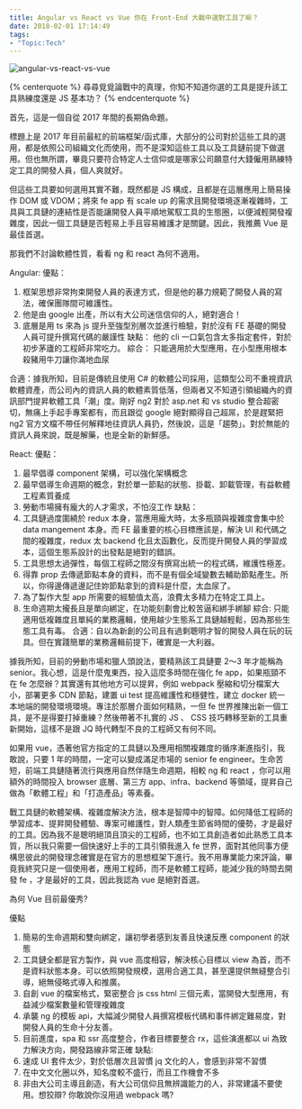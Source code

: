 ```yaml
---
title: Angular vs React vs Vue 你在 Front-End 大戰中選對工具了嘛？
date: 2018-02-01 17:14:49
tags:
- "Topic:Tech"
---
```


![angular-vs-react-vs-vue](/images/2018/2/vue-ng-react.jpg)

{% centerquote %}
尋尋覓覓論戰中的真理，你知不知道你選的工具是提升該工具熟練度還是 JS 基本功？
{% endcenterquote %}

<!-- more -->

首先，這是一個自從 2017 年間的長期偽命題。

標題上是 2017 年目前最紅的前端框架/函式庫，大部分的公司對於這些工具的選用，都是依照公司組織文化而使用，而不是深知這些工具以及工具鏈前提下做選用。但也無所謂，畢竟只要符合特定人士信仰或是哪家公司願意付大錢僱用熟練特定工具的開發人員，個人爽就好。

但這些工具要如何選用其實不難，既然都是 JS 構成，且都是在這層應用上簡易操作 DOM 或 VDOM；將來 fe app 有 scale up 的需求且開發環境逐漸複雜時，工具與工具鏈的連結性是否能讓開發人員平順地駕馭工具的生態圈，以便減輕開發複雜度，因此一個工具鏈是否輕易上手且容易維護才是關鍵。因此，我推薦 Vue 是最佳首選。

那我們不討論軟體性質，看看 ng 和 react 為何不適用。

Angular:
優點：
1. 框架思想非常拘束開發人員的表達方式，但是他的暴力規範了開發人員的寫法，確保團隊間可維護性。
2. 他是由 google 出產，所以有大公司迷信信仰的人，絕對適合！
3. 底層是用 ts 來為 js 提升至強型別層次並進行檢驗，對於沒有 FE 基礎的開發人員可提升撰寫代碼的嚴謹性
缺點：
他的 cli 一口氣包含太多指定套件，對於初步茅廬的工程師非常吃力。
綜合：
只能適用於大型應用，在小型應用根本殺豬用牛刀讓你滿地血尿

合適：據我所知，目前是傳統且使用 C# 的軟體公司採用，這類型公司不重視資訊軟體資產，而公司內的資訊人員的軟體素質低落，但兩者又不知道引領組織內的資訊部門提昇軟體工具「潮」度。剛好 ng2 對於 asp.net 和 vs studio 整合超密切，無痛上手起手專案都有，而且跟從 google 絕對顯得自己超屌，於是趕緊把 ng2 官方文檔不帶任何解釋地往資訊人員扔，然後說，這是「趨勢」。對於無能的資訊人員來說，既是解藥，也是全新的新鮮感。

React:
優點：
1. 最早倡導 component 架構，可以強化架構概念
2. 最早倡導生命週期的概念，對於單一節點的狀態、掛載、卸載管理，有益軟體工程素質養成
3. 勞動市場擁有龐大的人才需求，不怕沒工作
缺點：
1. 工具鏈過度圍繞於 redux 本身，當應用龐大時，太多瓶頸與複雜度會集中於 data mangement 本身。而 FE 最重要的核心目標應該是，解決 UI 和代碼之間的複雜度，redux 太 backend 化且太函數化，反而提升開發人員的學習成本，這個生態系設計的出發點是絕對的錯誤。
2. 工具思想太過彈性，每個工程師之間沒有撰寫出統一的程式碼，維護性極差。
3. 得靠 prop 去傳遞節點本身的資料，而不是有個全域變數去輔助節點產生。所以，你得邊傳遞邊記住妳節點拿到的資料是什麼，太血尿了。
4. 為了製作大型 app 所需要的經驗值太高，浪費太多精力在特定工具上。
5. 生命週期太攏長且是單向綁定，在功能刻劃會比較苦逼和綁手綁腳
綜合:
只能適用低複雜度且單純的業務邏輯，使用越少生態系工具鏈越輕鬆，因為那些生態工具有毒。
合適：自以為新創的公司且有過剩聰明才智的開發人員在玩的玩具。但在實踐簡單的業務邏輯前提下，確實是一大利器。

據我所知，目前的勞動市場和獵人頭說法，要精熟該工具鏈要 2～3 年才能稱為 senior。我心想，這是什麼鬼東西，投入這麼多時間在強化 fe app，如果瓶頸不在 fe 怎麼辦？其實還有其他地方可以提昇，例如 webpack 壓縮和切分檔案大小，部署更多 CDN 節點，建置 ui test 提高維護性和穩健性，建立 docker 統一本地端的開發環境環境。專注於那層介面如何精熟，一但 fe 世界推陳出新一個工具，是不是得要打掉重練？然後帶著不扎實的 JS 、 CSS 技巧轉移至新的工具重新開始，這樣不是跟 JQ 時代轉型不良的工程師又有何不同。

如果用 vue，憑著他官方指定的工具鏈以及應用相關複雜度的循序漸進指引，我敢說，只要 1 年的時間，一定可以變成滿足市場的 senior fe engineer。生命苦短，前端工具鏈隨著流行與應用自然伴隨生命週期，相較 ng 和 react ，你可以用額外的時間投入 browser 底層、第三方 app、infra、backend 等領域，提昇自己做為「軟體工程」和「打造產品」等素養。

戰工具鏈的軟體架構、複雜度解決方法，根本是智障中的智障。如何降低工程師的學習成本、提昇開發體驗、專案可維護性，對人類產生節省時間的優勢，才是最好的工具。因為我不是聰明絕頂且頂尖的工程師，也不如工具創造者如此熟悉工具本質，所以我只需要一個快速好上手的工具引領我進入 fe 世界，面對其他同事方便構思彼此的開發理念確實是在官方的思想框架下進行。我不用專業能力來評論，畢竟我終究只是一個使用者，應用工程師，而不是軟體工程師，能減少我的時間去開發 fe ，才是最好的工具，因此我認為 vue 是絕對首選。

為何 Vue 目前最優秀?

優點
1. 簡易的生命週期和雙向綁定，讓初學者感到友善且快速反應 component 的狀態
2. 工具鏈全都是官方製作，與 vue 高度相容，解決核心目標以 view 為首，而不是資料狀態本身。可以依照開發規模，選用合適工具，甚至還提供無縫整合引導，絕無侵略式導入和推廣。
3. 自創 vue 的檔案格式，緊密整合 js css html 三個元素，當開發大型應用，有益減少檔案數量和管理複雜度
4. 承襲 ng 的模板 api，大幅減少開發人員撰寫模板代碼和事件綁定難易度，對開發人員的生命十分友善。
5. 目前進度，spa 和 ssr 高度整合，作者目標要整合 rx，這些演進都以 ui 為致力解決方向，開發路線非常正確
缺點:
1. 速成 UI 套件太少，對於低層次且習慣 jq 文化的人，會感到非常不習慣
2. 在中文文化圈以外，知名度較不盛行，而且工作機會不多
3. 非由大公司主導且創造，有大公司信仰且無辨識能力的人，非常建議不要使用。想狡辯? 你敢說你沒用過 webpack 嗎?